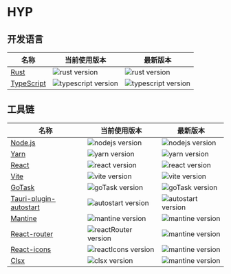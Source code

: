 # HYP

## 开发语言


| 名称                                          | 当前使用版本                                                       | 最新版本                                                           |
| --------------------------------------------- | ------------------------------------------------------------------ | ------------------------------------------------------------------ |
| [Rust](https://doc.rust-lang.org/book/)       | ![rust version](https://img.shields.io/badge/-1.85.1-blue.svg)     | ![rust version](https://img.shields.io/badge/-1.85.1-blue.svg)     |
| [TypeScript](https://www.typescriptlang.org/) | ![typescript version](https://img.shields.io/badge/^5.8.2-blue.svg) | ![typescript version](https://img.shields.io/npm/v/typescript.svg?label=) |


## 工具链
  
| 名称                                          | 当前使用版本                                                       | 最新版本                                                           |
| --------------------------------------------- | ------------------------------------------------------------------ | ------------------------------------------------------------------ |
| [Node.js](https://nodejs.org/en)              | ![nodejs version](https://img.shields.io/badge/-20.18.0-blue.svg)  | ![nodejs version](https://img.shields.io/badge/-20.18.0-blue.svg)  |
| [Yarn](https://classic.yarnpkg.com/en/)       | ![yarn version](https://img.shields.io/badge/-1.22.22-blue.svg)    | ![yarn version](https://img.shields.io/npm/v/yarn.svg)             |
| [React](https://react.dev/)                   | ![react version](https://img.shields.io/badge/-19.0.0-blue.svg)    | ![react version](https://img.shields.io/npm/v/react.svg)           |
| [Vite](https://vite.dev/)                     | ![vite version](https://img.shields.io/badge/-^6.2.2-blue.svg)      | ![vite version](https://img.shields.io/npm/v/vite.svg)             |
| [GoTask](https://taskfile.dev/)               | ![goTask version](https://img.shields.io/badge/-3.42.1-blue.svg)   | ![goTask version](https://img.shields.io/npm/v/@go-task/cli.svg)     |
| [Tauri-plugin-autostart](https://mantine.dev/)               | ![autostart version](https://img.shields.io/badge/-2-blue.svg)   | ![autostart version](https://img.shields.io/crates/v/tauri-plugin-autostart.svg)     |
| [Mantine](https://mantine.dev/)               | ![mantine version](https://img.shields.io/badge/-^7.17.2-blue.svg)   | ![mantine version](https://img.shields.io/npm/v/@mantine/core.svg)     |
| [React-router](https://mantine.dev/)               | ![reactRouter version](https://img.shields.io/badge/-^7.4.0-blue.svg)   | ![mantine version](https://img.shields.io/npm/v/react-router.svg)     |
| [React-icons](https://react-icons.github.io/react-icons/)               | ![reactIcons version](https://img.shields.io/badge/-^5.5.0-blue.svg)   | ![mantine version](https://img.shields.io/npm/v/react-icons.svg)     |
| [Clsx](https://github.com/lukeed/clsx)               | ![clsx version](https://img.shields.io/badge/-^2.1.1-blue.svg)   | ![mantine version](https://img.shields.io/npm/v/clsx.svg)     |

